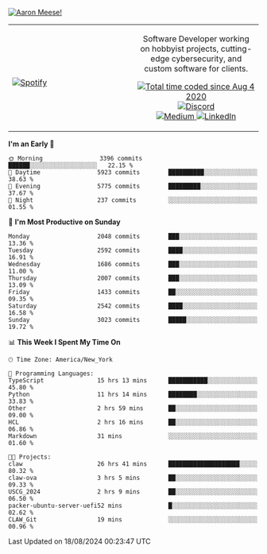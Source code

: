 [![Aaron Meese!](https://user-images.githubusercontent.com/17814535/88975338-a2aabf00-d27f-11ea-963f-8a19608716b4.png)](https://github.com/ajmeese7/readme-ascii "README ASCII")

<!-- Modified from project here: https://github.com/novatorem/novatorem -->
<table width="100%">
  <tr>
  <td width="50%">

&nbsp; <br> [![Spotify](https://ajmeese7.vercel.app/api/spotify)](https://open.spotify.com/user/ajmeese)

  </td>
  <td width="50%">
    <p align="center">
    Software Developer working on hobbyist projects, cutting-edge cybersecurity, and custom software for clients.
    </p>
    <p align="center">
      <a href="https://wakatime.com/@f726891d-3b02-46cd-9b60-e8c59f9e2b14">
        <img src="https://wakatime.com/badge/user/f726891d-3b02-46cd-9b60-e8c59f9e2b14.svg" alt="Total time coded since Aug 4 2020" title="WakaTime" />
      </a>
      <a href="http://link.aaronmeese.com/discord">
        <img src="https://img.shields.io/badge/discord-ajmeese7%234835-369?style=flat-square&logo=discord&logoColor=white&color=purple" alt="Discord" title="Discord">
      </a>
      <br />
      <a href="https://link.aaronmeese.com/medium">
        <img src="https://img.shields.io/badge/medium-ajmeese7-1DB954?style=flat-square&logo=medium&logoColor=white" alt="Medium" title="Medium">
      </a>
      <a href="https://link.aaronmeese.com/linkedin">
        <img src="https://img.shields.io/badge/linkedIn-aaronmeese-1DB954?style=flat-square&logo=linkedin&logoColor=white&color=blue" alt="LinkedIn" title="LinkedIn">
      </a>
    </p>
  </td>

</table>

[//]: <> (The `&nbsp;` is to have Aphelion take up more space)

<!--START_SECTION:waka-->
**I'm an Early 🐤** 

```text
🌞 Morning                3396 commits        ██████░░░░░░░░░░░░░░░░░░░   22.15 % 
🌆 Daytime                5923 commits        ██████████░░░░░░░░░░░░░░░   38.63 % 
🌃 Evening                5775 commits        █████████░░░░░░░░░░░░░░░░   37.67 % 
🌙 Night                  237 commits         ░░░░░░░░░░░░░░░░░░░░░░░░░   01.55 % 
```
📅 **I'm Most Productive on Sunday** 

```text
Monday                   2048 commits        ███░░░░░░░░░░░░░░░░░░░░░░   13.36 % 
Tuesday                  2592 commits        ████░░░░░░░░░░░░░░░░░░░░░   16.91 % 
Wednesday                1686 commits        ███░░░░░░░░░░░░░░░░░░░░░░   11.00 % 
Thursday                 2007 commits        ███░░░░░░░░░░░░░░░░░░░░░░   13.09 % 
Friday                   1433 commits        ██░░░░░░░░░░░░░░░░░░░░░░░   09.35 % 
Saturday                 2542 commits        ████░░░░░░░░░░░░░░░░░░░░░   16.58 % 
Sunday                   3023 commits        █████░░░░░░░░░░░░░░░░░░░░   19.72 % 
```


📊 **This Week I Spent My Time On** 

```text
🕑︎ Time Zone: America/New_York

💬 Programming Languages: 
TypeScript               15 hrs 13 mins      ███████████░░░░░░░░░░░░░░   45.80 % 
Python                   11 hrs 14 mins      ████████░░░░░░░░░░░░░░░░░   33.83 % 
Other                    2 hrs 59 mins       ██░░░░░░░░░░░░░░░░░░░░░░░   09.00 % 
HCL                      2 hrs 16 mins       ██░░░░░░░░░░░░░░░░░░░░░░░   06.86 % 
Markdown                 31 mins             ░░░░░░░░░░░░░░░░░░░░░░░░░   01.60 % 

🐱‍💻 Projects: 
claw                     26 hrs 41 mins      ████████████████████░░░░░   80.32 % 
claw-ova                 3 hrs 5 mins        ██░░░░░░░░░░░░░░░░░░░░░░░   09.33 % 
USCG_2024                2 hrs 9 mins        ██░░░░░░░░░░░░░░░░░░░░░░░   06.50 % 
packer-ubuntu-server-uefi52 mins             █░░░░░░░░░░░░░░░░░░░░░░░░   02.62 % 
CLAW_Git                 19 mins             ░░░░░░░░░░░░░░░░░░░░░░░░░   00.96 % 
```


 Last Updated on 18/08/2024 00:23:47 UTC
<!--END_SECTION:waka-->
